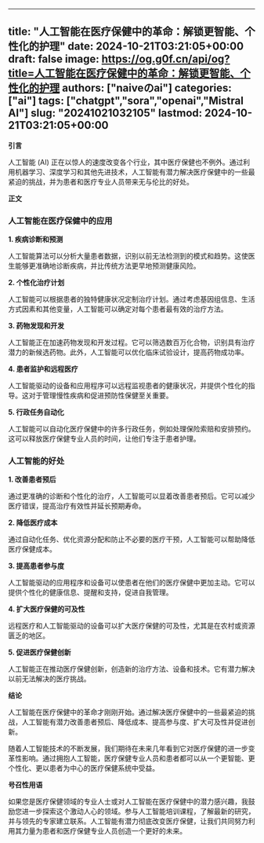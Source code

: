 
---
title: "人工智能在医疗保健中的革命：解锁更智能、个性化的护理"
date: 2024-10-21T03:21:05+00:00
draft: false
image: https://og.g0f.cn/api/og?title=人工智能在医疗保健中的革命：解锁更智能、个性化的护理
authors: ["naiveのai"]
categories: ["ai"]
tags: ["chatgpt","sora","openai","Mistral AI"]
slug: "20241021032105"
lastmod: 2024-10-21T03:21:05+00:00
---
**引言**

人工智能 (AI) 正在以惊人的速度改变各个行业，其中医疗保健也不例外。通过利用机器学习、深度学习和其他先进技术，人工智能有潜力解决医疗保健中的一些最紧迫的挑战，并为患者和医疗专业人员带来无与伦比的好处。

**正文**

### 人工智能在医疗保健中的应用

**1. 疾病诊断和预测**

人工智能算法可以分析大量患者数据，识别以前无法检测到的模式和趋势。这使医生能够更准确地诊断疾病，并比传统方法更早地预测健康风险。

**2. 个性化治疗计划**

人工智能可以根据患者的独特健康状况定制治疗计划。通过考虑基因组信息、生活方式因素和其他变量，人工智能可以确定对每个患者最有效的治疗方法。

**3. 药物发现和开发**

人工智能正在加速药物发现和开发过程。它可以筛选数百万化合物，识别具有治疗潜力的新候选药物。此外，人工智能可以优化临床试验设计，提高药物成功率。

**4. 患者监护和远程医疗**

人工智能驱动的设备和应用程序可以远程监视患者的健康状况，并提供个性化的指导。这对于管理慢性疾病和促进预防性保健至关重要。

**5. 行政任务自动化**

人工智能可以自动化医疗保健中的许多行政任务，例如处理保险索赔和安排预约。这可以释放医疗保健专业人员的时间，让他们专注于患者护理。

### 人工智能的好处

**1. 改善患者预后**

通过更准确的诊断和个性化的治疗，人工智能可以显着改善患者预后。它可以减少医疗错误，提高治疗有效性并延长预期寿命。

**2. 降低医疗成本**

通过自动化任务、优化资源分配和防止不必要的医疗干预，人工智能可以帮助降低医疗保健成本。

**3. 提高患者参与度**

人工智能驱动的应用程序和设备可以使患者在他们的医疗保健中更加主动。它可以提供个性化的健康信息、提醒和支持，促进自我管理。

**4. 扩大医疗保健的可及性**

远程医疗和人工智能驱动的设备可以扩大医疗保健的可及性，尤其是在农村或资源匮乏的地区。

**5. 促进医疗保健创新**

人工智能正在推动医疗保健创新，创造新的治疗方法、设备和技术。它有潜力解决以前无法解决的医疗挑战。

**结论**

人工智能在医疗保健中的革命才刚刚开始。通过解决医疗保健中的一些最紧迫的挑战，人工智能有潜力改善患者预后、降低成本、提高参与度、扩大可及性并促进创新。

随着人工智能技术的不断发展，我们期待在未来几年看到它对医疗保健的进一步变革性影响。通过拥抱人工智能，医疗保健专业人员和患者都可以从一个更智能、更个性化、更以患者为中心的医疗保健系统中受益。

**号召性用语**

如果您是医疗保健领域的专业人士或对人工智能在医疗保健中的潜力感兴趣，我鼓励您进一步探索这个激动人心的领域。参与人工智能培训课程，了解最新的研究，并与领先的专家建立联系。人工智能有潜力彻底改变医疗保健，让我们共同努力利用其力量为患者和医疗保健专业人员创造一个更好的未来。